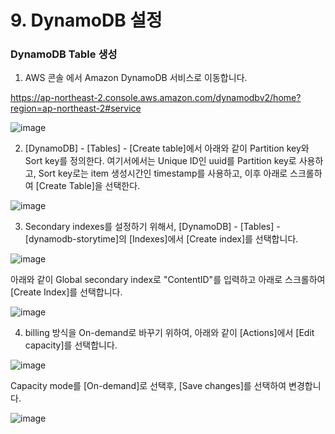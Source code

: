 # 9. DynamoDB 설정

### DynamoDB Table 생성

1) AWS 콘솔 에서 Amazon DynamoDB 서비스로 이동합니다.

https://ap-northeast-2.console.aws.amazon.com/dynamodbv2/home?region=ap-northeast-2#service

![image](https://user-images.githubusercontent.com/52392004/156774129-74f40bce-a28f-42ad-b27c-fad897c2ec9e.png)

2) [DynamoDB] - [Tables] - [Create table]에서 아래와 같이 Partition key와 Sort key를 정의한다. 여기서에서는 Unique ID인 uuid를 Partition key로 사용하고, Sort key로는 item 생성시간인 timestamp를 사용하고, 이후 아래로 스크롤하여 [Create Table]을 선택한다. 

![image](https://user-images.githubusercontent.com/52392004/156883544-9affd555-58a9-4fb6-bc42-1ab9a0331bfb.png)


3) Secondary indexes를 설정하기 위해서, [DynamoDB] - [Tables] - [dynamodb-storytime]의 [Indexes]에서 [Create index]를 선택합니다. 

![image](https://user-images.githubusercontent.com/52392004/156883648-0e1eb8e1-6988-491b-9a89-77c751de4334.png)


아래와 같이 Global secondary index로 "ContentID"를 입력하고 아래로 스크롤하여 [Create Index]를 선택합니다. 

![image](https://user-images.githubusercontent.com/52392004/156883683-9840e017-dbd6-40f2-8458-e2d6c2a4efa1.png)



4) billing 방식을 On-demand로 바꾸기 위하여, 아래와 같이 [Actions]에서 [Edit capacity]를 선택합니다.

![image](https://user-images.githubusercontent.com/52392004/156883762-1b15fa75-56e4-41e6-922d-220b6e2af39b.png)


Capacity mode를 [On-demand]로 선택후, [Save changes]를 선택하여 변경합니다. 

![image](https://user-images.githubusercontent.com/52392004/156883784-70135e79-6563-44b4-9c38-a74fe16cbd15.png)
